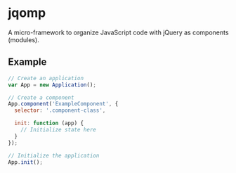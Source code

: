 # jqomp
A micro-framework to organize JavaScript code with jQuery as components (modules).

## Example
```javascript
// Create an application
var App = new Application();

// Create a component
App.component('ExampleComponent', {
  selector: '.component-class',

  init: function (app) {
    // Initialize state here
  }
});

// Initialize the application
App.init();
```

